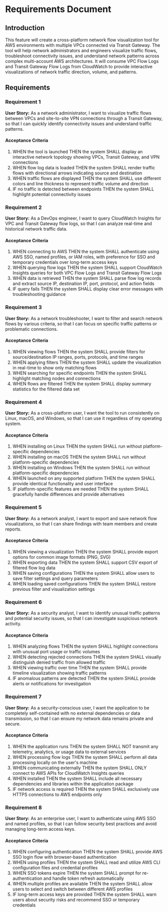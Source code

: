 # Requirements Document

## Introduction

This feature will create a cross-platform network flow visualization tool for AWS environments with multiple VPCs connected via Transit Gateway. The tool will help network administrators and engineers visualize traffic flows, troubleshoot connectivity issues, and understand network patterns across complex multi-account AWS architectures. It will consume VPC Flow Logs and Transit Gateway Flow Logs from CloudWatch to provide interactive visualizations of network traffic direction, volume, and patterns.

## Requirements

### Requirement 1

**User Story:** As a network administrator, I want to visualize traffic flows between VPCs and site-to-site VPN connections through a Transit Gateway, so that I can quickly identify connectivity issues and understand traffic patterns.

#### Acceptance Criteria

1. WHEN the tool is launched THEN the system SHALL display an interactive network topology showing VPCs, Transit Gateway, and VPN connections
2. WHEN flow log data is loaded THEN the system SHALL render traffic flows with directional arrows indicating source and destination
3. WHEN traffic flows are displayed THEN the system SHALL use different colors and line thickness to represent traffic volume and direction
4. IF no traffic is detected between endpoints THEN the system SHALL highlight potential connectivity issues

### Requirement 2

**User Story:** As a DevOps engineer, I want to query CloudWatch Insights for VPC and Transit Gateway flow logs, so that I can analyze real-time and historical network traffic data.

#### Acceptance Criteria

1. WHEN connecting to AWS THEN the system SHALL authenticate using AWS SSO, named profiles, or IAM roles, with preference for SSO and temporary credentials over long-term access keys
2. WHEN querying flow logs THEN the system SHALL support CloudWatch Insights queries for both VPC Flow Logs and Transit Gateway Flow Logs
3. WHEN data is retrieved THEN the system SHALL parse flow log records and extract source IP, destination IP, port, protocol, and action fields
4. IF query fails THEN the system SHALL display clear error messages with troubleshooting guidance

### Requirement 3

**User Story:** As a network troubleshooter, I want to filter and search network flows by various criteria, so that I can focus on specific traffic patterns or problematic connections.

#### Acceptance Criteria

1. WHEN viewing flows THEN the system SHALL provide filters for source/destination IP ranges, ports, protocols, and time ranges
2. WHEN applying filters THEN the system SHALL update the visualization in real-time to show only matching flows
3. WHEN searching for specific endpoints THEN the system SHALL highlight matching nodes and connections
4. WHEN flows are filtered THEN the system SHALL display summary statistics for the filtered data set

### Requirement 4

**User Story:** As a cross-platform user, I want the tool to run consistently on Linux, macOS, and Windows, so that I can use it regardless of my operating system.

#### Acceptance Criteria

1. WHEN installing on Linux THEN the system SHALL run without platform-specific dependencies
2. WHEN installing on macOS THEN the system SHALL run without platform-specific dependencies  
3. WHEN installing on Windows THEN the system SHALL run without platform-specific dependencies
4. WHEN launched on any supported platform THEN the system SHALL provide identical functionality and user interface
5. IF platform-specific features are needed THEN the system SHALL gracefully handle differences and provide alternatives

### Requirement 5

**User Story:** As a network analyst, I want to export and save network flow visualizations, so that I can share findings with team members and create reports.

#### Acceptance Criteria

1. WHEN viewing a visualization THEN the system SHALL provide export options for common image formats (PNG, SVG)
2. WHEN exporting data THEN the system SHALL support CSV export of filtered flow log data
3. WHEN saving configurations THEN the system SHALL allow users to save filter settings and query parameters
4. WHEN loading saved configurations THEN the system SHALL restore previous filter and visualization settings

### Requirement 6

**User Story:** As a security analyst, I want to identify unusual traffic patterns and potential security issues, so that I can investigate suspicious network activity.

#### Acceptance Criteria

1. WHEN analyzing flows THEN the system SHALL highlight connections with unusual port usage or traffic volumes
2. WHEN detecting rejected connections THEN the system SHALL visually distinguish denied traffic from allowed traffic
3. WHEN viewing traffic over time THEN the system SHALL provide timeline visualization showing traffic patterns
4. IF anomalous patterns are detected THEN the system SHALL provide alerts or notifications for investigation

### Requirement 7

**User Story:** As a security-conscious user, I want the application to be completely self-contained with no external dependencies or data transmission, so that I can ensure my network data remains private and secure.

#### Acceptance Criteria

1. WHEN the application runs THEN the system SHALL NOT transmit any telemetry, analytics, or usage data to external services
2. WHEN processing flow logs THEN the system SHALL perform all data processing locally on the user's machine
3. WHEN communicating externally THEN the system SHALL ONLY connect to AWS APIs for CloudWatch Insights queries
4. WHEN installed THEN the system SHALL include all necessary dependencies and libraries within the application package
5. IF network access is required THEN the system SHALL exclusively use HTTPS connections to AWS endpoints only

### Requirement 8

**User Story:** As an enterprise user, I want to authenticate using AWS SSO and named profiles, so that I can follow security best practices and avoid managing long-term access keys.

#### Acceptance Criteria

1. WHEN configuring authentication THEN the system SHALL provide AWS SSO login flow with browser-based authentication
2. WHEN using profiles THEN the system SHALL read and utilize AWS CLI configuration files and credential profiles
3. WHEN SSO tokens expire THEN the system SHALL prompt for re-authentication and handle token refresh automatically
4. WHEN multiple profiles are available THEN the system SHALL allow users to select and switch between different AWS profiles
5. IF long-term access keys are provided THEN the system SHALL warn users about security risks and recommend SSO or temporary credentials